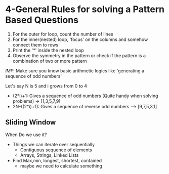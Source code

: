 # 4-General Rules for solving a Pattern Based Questions

1. For the outer for loop, count the number of lines
2. For the inner(nested) loop, 'focus' on the columns and somehow connect them to rows
3. Print the '*' inside the nested loop
4. Observe the symmetry in the pattern or check if the pattern is a combination of two or more pattern


*IMP*: Make sure you know basic arithmetic logics like 'generating a sequence of odd numbers'

Let's say N is 5 and i grows from 0 to 4

- (2*i)+1: Gives a sequence of odd numbers (Quite handy when solving problems) -> [1,3,5,7,9]
- 2N-((2*i)+1): Gives a sequence of reverse odd numbers --> [9,7,5,3,1]

## Sliding Window

When Do we use it?
- Things we can iterate over sequentially
	- Contiguous sequence of elements
	- Arrays, Strings, Linked Lists
- Find Max,min, longest, shortest, contained
	- maybe we need to calculate something
<!--stackedit_data:
eyJoaXN0b3J5IjpbLTEwMTc3MDUwNTBdfQ==
-->